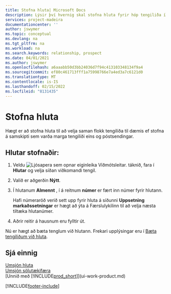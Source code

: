 ```yaml
---
title: Stofna hluta| Microsoft Docs
description: Lýsir því hvernig skal stofna hluta fyrir hóp tengiliða í Business Central, t.d. til að ná í nokkra tengiliði með beinum tölvupóstsendingum.
services: project-madeira
documentationcenter: ''
author: jswymer
ms.topic: conceptual
ms.devlang: na
ms.tgt_pltfrm: na
ms.workload: na
ms.search.keywords: relationship, prospect
ms.date: 04/01/2021
ms.author: jswymer
ms.openlocfilehash: a6aaabb50d3bb24036d7f94c413103348134f9a4
ms.sourcegitcommit: ef80c461713fff1a75998766e7a4ed3a7c6121d0
ms.translationtype: MT
ms.contentlocale: is-IS
ms.lasthandoff: 02/15/2022
ms.locfileid: "8131435"
---
```

# <a name="create-segments"></a>Stofna hluta
Hægt er að stofna hluta til að velja saman flokk tengiliða til dæmis ef stofna á samskipti sem varða marga tengiliði eins og póstsendingar.

## <a name="to-create-a-segment"></a>Hlutar stofnaðir:
1. Veldu ![Ljósapera sem opnar eiginleika Viðmótsleitar.](media/ui-search/search_small.png "Segðu mér hvað þú vilt gera") táknið, fara í **Hlutar** og velja síðan viðkomandi tengil.
2. Valið er aðgerðin **Nýtt**.
3. Í hlutanum **Almennt** , í á reitnum **númer** er fært inn númer fyrir hlutann.

    Hafi númeraröð verið sett upp fyrir hluta á síðunni **Uppsetning markaðssetningar** er hægt að ýta á Færslulykilinn til að velja næsta tiltæka hlutanúmer.
4. Aðrir reitir á hausnum eru fylltir út.

Nú er hægt að bæta tenglum við hlutann. Frekari upplýsingar eru í [Bæta tengiliðum við hluta](marketing-add-contact-segment.md).

## <a name="see-also"></a>Sjá einnig
[Umsjón hluta](marketing-segments.md)  
[Umsjón sölutækifæra](marketing-manage-sales-opportunities.md)  
[Unnið með [!INCLUDE[prod_short](includes/prod_short.md)]](ui-work-product.md)  


[!INCLUDE[footer-include](includes/footer-banner.md)]